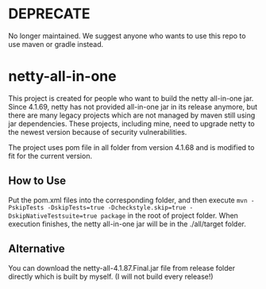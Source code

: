 # DEPRECATE

No longer maintained. We suggest anyone who wants to use this repo to use maven or gradle instead.

# netty-all-in-one

This project is created for people who want to build the netty all-in-one jar. Since 4.1.69, netty has not provided all-in-one jar in its release anymore, but there are many legacy projects 
which are not managed by maven still using jar dependencies. These projects, including mine, need to upgrade netty to the newest version because of security vulnerabilities.

The project uses pom file in all folder from version 4.1.68 and is modified to fit for the current version.


## How to Use

Put the pom.xml files into the corresponding folder, and then execute ```mvn -PskipTests -DskipTests=true -Dcheckstyle.skip=true -DskipNativeTestsuite=true package``` in the root of project folder. 
When execution finishes, the netty all-in-one jar will be in the ./all/target folder.

## Alternative

You can download the netty-all-4.1.87.Final.jar file from release folder directly which is built by myself. (I will not build every release!)
